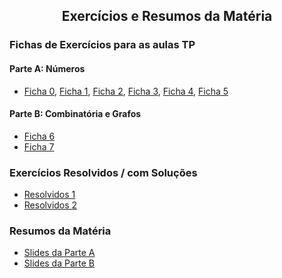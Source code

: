 
<h2 align="center"> Exercícios e Resumos da Matéria</h2>  

### Fichas de Exercícios para as aulas TP

#### Parte A: Números
- [Ficha 0](http://cfloren.wdfiles.com/local--files/discreta/Problemas0.pdf), [Ficha 1](http://cfloren.wdfiles.com/local--files/discreta/Problemas1.pdf), [Ficha 2](http://cfloren.wdfiles.com/local--files/discreta/Problemas2.pdf), [Ficha 3](http://cfloren.wdfiles.com/local--files/discreta/Problemas3.pdf), [Ficha 4](http://cfloren.wdfiles.com/local--files/discreta/Problemas4.pdf), [Ficha 5](http://cfloren.wdfiles.com/local--files/discreta/Problemas5.pdf)

#### Parte B: Combinatória e Grafos
- [Ficha 6](http://cfloren.wdfiles.com/local--files/discreta/Problemas6.pdf)
- [Ficha 7](http://cfloren.wdfiles.com/local--files/discreta/Problemas7.pdf)

### Exercícios Resolvidos / com Soluções
- [Resolvidos 1](http://cfloren.wdfiles.com/local--files/discreta/Resolvidos1.pdf) 
- [Resolvidos 2](http://cfloren.wdfiles.com/local--files/discreta/ProbRes2.pdf) 

<!-- ### Exercícios Adicionais -->

### Resumos da Matéria
- [Slides da Parte A](http://cfloren.wdfiles.com/local--files/discreta/Slides-ITN.pdf)
- [Slides da Parte B](http://cfloren.wdfiles.com/local--files/discreta/Slides-ICE.pdf)
